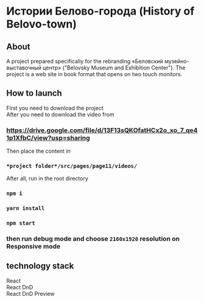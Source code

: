 # Истории Белово-города (History of Belovo-town)

## About

A project prepared specifically for the rebranding «Беловский музейно-выставочный центр» ("Belovsky Museum and Exhibition Center"). The project is a web site in book format that opens on two touch monitors.

## How to launch
First you need to download the project<br>
After you need to download the video from 
### https://drive.google.com/file/d/13F13sQKOfatHCx2o_xo_7_qe41p1XfbC/view?usp=sharing
Then place the content in 
### `*project folder*/src/pages/page11/videos/`

After all, run in the root directory

### `npm i`

### `yarn install`

### `npm start`

### then run debug mode and choose `2160x1920` resolution on Responsive mode


## technology stack
React<br>
React DnD<br>
React DnD Preview